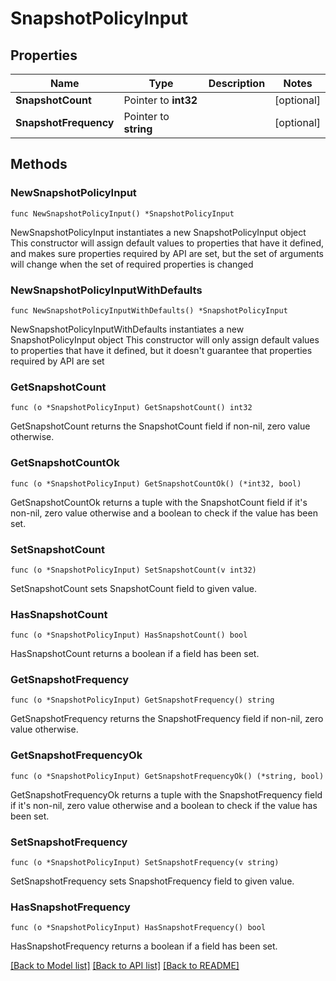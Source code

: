 # SnapshotPolicyInput

## Properties

Name | Type | Description | Notes
------------ | ------------- | ------------- | -------------
**SnapshotCount** | Pointer to **int32** |  | [optional] 
**SnapshotFrequency** | Pointer to **string** |  | [optional] 

## Methods

### NewSnapshotPolicyInput

`func NewSnapshotPolicyInput() *SnapshotPolicyInput`

NewSnapshotPolicyInput instantiates a new SnapshotPolicyInput object
This constructor will assign default values to properties that have it defined,
and makes sure properties required by API are set, but the set of arguments
will change when the set of required properties is changed

### NewSnapshotPolicyInputWithDefaults

`func NewSnapshotPolicyInputWithDefaults() *SnapshotPolicyInput`

NewSnapshotPolicyInputWithDefaults instantiates a new SnapshotPolicyInput object
This constructor will only assign default values to properties that have it defined,
but it doesn't guarantee that properties required by API are set

### GetSnapshotCount

`func (o *SnapshotPolicyInput) GetSnapshotCount() int32`

GetSnapshotCount returns the SnapshotCount field if non-nil, zero value otherwise.

### GetSnapshotCountOk

`func (o *SnapshotPolicyInput) GetSnapshotCountOk() (*int32, bool)`

GetSnapshotCountOk returns a tuple with the SnapshotCount field if it's non-nil, zero value otherwise
and a boolean to check if the value has been set.

### SetSnapshotCount

`func (o *SnapshotPolicyInput) SetSnapshotCount(v int32)`

SetSnapshotCount sets SnapshotCount field to given value.

### HasSnapshotCount

`func (o *SnapshotPolicyInput) HasSnapshotCount() bool`

HasSnapshotCount returns a boolean if a field has been set.

### GetSnapshotFrequency

`func (o *SnapshotPolicyInput) GetSnapshotFrequency() string`

GetSnapshotFrequency returns the SnapshotFrequency field if non-nil, zero value otherwise.

### GetSnapshotFrequencyOk

`func (o *SnapshotPolicyInput) GetSnapshotFrequencyOk() (*string, bool)`

GetSnapshotFrequencyOk returns a tuple with the SnapshotFrequency field if it's non-nil, zero value otherwise
and a boolean to check if the value has been set.

### SetSnapshotFrequency

`func (o *SnapshotPolicyInput) SetSnapshotFrequency(v string)`

SetSnapshotFrequency sets SnapshotFrequency field to given value.

### HasSnapshotFrequency

`func (o *SnapshotPolicyInput) HasSnapshotFrequency() bool`

HasSnapshotFrequency returns a boolean if a field has been set.


[[Back to Model list]](../README.md#documentation-for-models) [[Back to API list]](../README.md#documentation-for-api-endpoints) [[Back to README]](../README.md)



